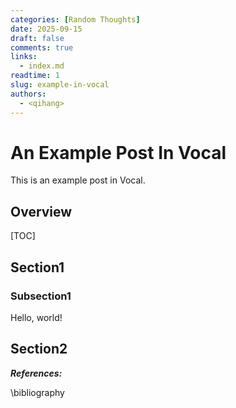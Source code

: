 ```yaml
---
categories: [Random Thoughts]
date: 2025-09-15
draft: false
comments: true
links:
  - index.md
readtime: 1
slug: example-in-vocal
authors:
  - <qihang>
---
```

# An Example Post In Vocal
This is an example post in Vocal.
<!-- more -->
## Overview
[TOC]
## Section1
### Subsection1
Hello, world!
## Section2

***References:***

\bibliography